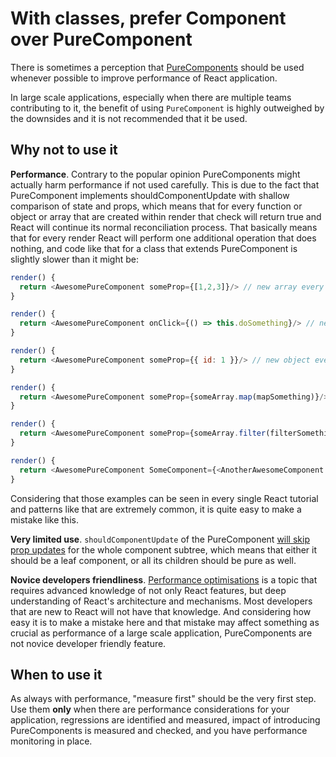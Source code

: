 # With classes, prefer Component over PureComponent

There is sometimes a perception that
[PureComponents](https://reactjs.org/docs/react-api.html#reactpurecomponent) should be used whenever
possible to improve performance of React application.

In large scale applications, especially when there are multiple teams contributing to it, the
benefit of using `PureComponent` is highly outweighed by the downsides and it is not recommended
that it be used.

## Why not to use it

**Performance**. Contrary to the popular opinion PureComponents might actually harm performance if
not used carefully. This is due to the fact that PureComponent implements shouldComponentUpdate with
shallow comparison of state and props, which means that for every function or object or array that
are created within render that check will return true and React will continue its normal
reconciliation process. That basically means that for every render React will perform one additional
operation that does nothing, and code like that for a class that extends PureComponent is slightly
slower than it might be:

```javascript
render() {
  return <AwesomePureComponent someProp={[1,2,3]}/> // new array every time
}

render() {
  return <AwesomePureComponent onClick={() => this.doSomething}/> // new function every time
}

render() {
  return <AwesomePureComponent someProp={{ id: 1 }}/> // new object every time
}

render() {
  return <AwesomePureComponent someProp={someArray.map(mapSomething)}/> // new array every time
}

render() {
  return <AwesomePureComponent someProp={someArray.filter(filterSomething)}/> // new array every time
}

render() {
  return <AwesomePureComponent SomeComponent={<AnotherAwesomeComponent />}/> // new function every time
}
```

Considering that those examples can be seen in every single React tutorial and patterns like that
are extremely common, it is quite easy to make a mistake like this.

**Very limited use**. `shouldComponentUpdate` of the PureComponent
[will skip prop updates](https://reactjs.org/docs/react-api.html#reactpurecomponent) for the whole
component subtree, which means that either it should be a leaf component, or all its children should
be pure as well.

**Novice developers friendliness**.
[Performance optimisations](https://reactjs.org/docs/optimizing-performance.html) is a topic that
requires advanced knowledge of not only React features, but deep understanding of React's
architecture and mechanisms. Most developers that are new to React will not have that knowledge. And
considering how easy it is to make a mistake here and that mistake may affect something as crucial
as performance of a large scale application, PureComponents are not novice developer friendly
feature.

## When to use it

As always with performance, "measure first" should be the very first step. Use them **only** when
there are performance considerations for your application, regressions are identified and measured,
impact of introducing PureComponents is measured and checked, and you have performance monitoring in
place.
